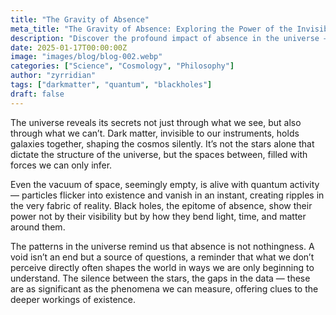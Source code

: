 ```yaml
---
title: "The Gravity of Absence"
meta_title: "The Gravity of Absence: Exploring the Power of the Invisible in the Universe"
description: "Discover the profound impact of absence in the universe — from dark matter to black holes, how the unseen shapes the cosmos and challenges our understanding of existence."
date: 2025-01-17T00:00:00Z
image: "images/blog/blog-002.webp"
categories: ["Science", "Cosmology", "Philosophy"]
author: "zyrridian"
tags: ["darkmatter", "quantum", "blackholes"]
draft: false
---
```


The universe reveals its secrets not just through what we see, but also through what we can’t. Dark matter, invisible to our instruments, holds galaxies together, shaping the cosmos silently. It’s not the stars alone that dictate the structure of the universe, but the spaces between, filled with forces we can only infer.

Even the vacuum of space, seemingly empty, is alive with quantum activity — particles flicker into existence and vanish in an instant, creating ripples in the very fabric of reality. Black holes, the epitome of absence, show their power not by their visibility but by how they bend light, time, and matter around them.

The patterns in the universe remind us that absence is not nothingness. A void isn’t an end but a source of questions, a reminder that what we don’t perceive directly often shapes the world in ways we are only beginning to understand. The silence between the stars, the gaps in the data — these are as significant as the phenomena we can measure, offering clues to the deeper workings of existence.